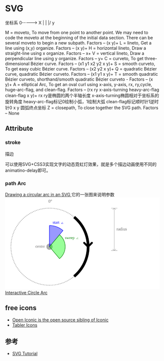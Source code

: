# SVG

坐标系
 0-----> X
 |
 |
\|/
 y

M = moveto, To move from one point to another point. We may need to code the moveto at the beginning of the initial data section. There can be several moveto to begin a new subpath. Factors – (x y)+
L = lineto, Get a line using (x,y) organize. Factors – (x y)+
H = horizontal lineto, Draw a straight-line using x organize. Factors – x+
V = vertical lineto,  Draw a perpendicular line using y organize. Factors – y+
C = curveto, To get three-dimensional Bézier curve. Factors – (x1 y1 x2 y2 x y)+
S = smooth curveto,  To get easy cubic Bézier curve. Factors – (x2 y2 x y)+
Q = quadratic Bézier curve, quadratic Bézier curveto. Factors – (x1 y1 x y)+
T = smooth quadratic Bézier curveto, shorthand/smooth quadratic Bézier curveto - Factors – (x y)+
A = elliptical Arc,  To get an oval curl using x-axis, y-axis, rx, ry,cycle, huge-arc-flag, and clean-flag. Factors – (rx ry x-axis-turning heavy-arc-flag clean-flag x y)+
rx ry是椭圆的两个半轴长度
x-axis-turning椭圆相对于坐标系的旋转角度
heavy-arc-flag标记0绘制小弧，1绘制大弧
clean-flag标记顺时针1逆时针0
x y 圆弧终点坐标
Z = closepath, To close together the SVG path. Factors – None


## Attribute

### stroke

描边

可以使用SVG+CSS3实现文字的动态霓虹灯效果，就是多个描边动画使用不同的animatino-delay即可。

### path Arc

[Drawing a circular arc in an SVG ](https://alexwlchan.net/2022/circle-party/)它的一张图来说明参数![path arc](../images/svg/PathArc.svg)
[Interactive Circle Arc](http://xahlee.info/js/svg_circle_arc.html)



## free icons

- [Open Iconic is the open source sibling of Iconic](https://github.com/lmj01/open-iconic)
- [Tabler Icons](https://github.com/lmj01/tabler-icons)

## 参考
- [SVG Tutorial](https://jenkov.com/tutorials/svg/index.html)
